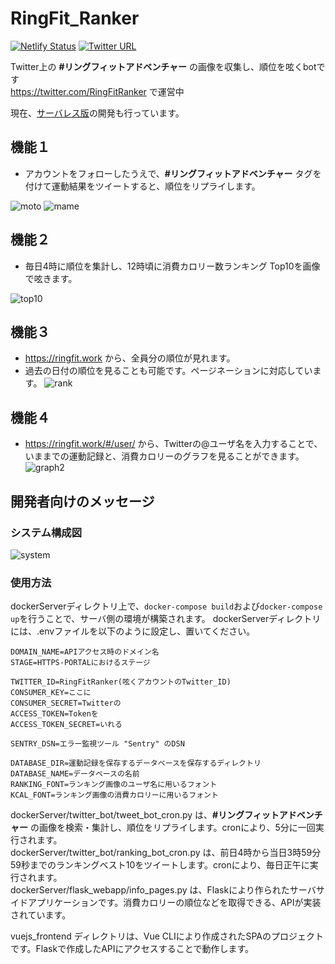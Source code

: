 # RingFit_Ranker
[![Netlify Status](https://api.netlify.com/api/v1/badges/2bd9f8b4-7b47-4709-a83a-e709afeff1f6/deploy-status)](https://app.netlify.com/sites/ringfit/deploys)
[![Twitter URL](https://img.shields.io/twitter/follow/RingFitRanker?style=social)](https://twitter.com/RingFitRanker)

Twitter上の <b>#リングフィットアドベンチャー</b> の画像を収集し、順位を呟くbotです<br>
https://twitter.com/RingFitRanker で運営中

現在、[サーバレス版](https://github.com/Nemurino-kai/RingFit_Ranker_Serverless)の開発も行っています。

## 機能１
- アカウントをフォローしたうえで、<b>#リングフィットアドベンチャー</b> タグを付けて運動結果をツイートすると、順位をリプライします。

![moto](https://user-images.githubusercontent.com/40136659/95277065-ddd0fc00-0887-11eb-9ece-bee6b76955fe.jpg)
![mame](https://user-images.githubusercontent.com/40136659/95277166-196bc600-0888-11eb-8666-43365546de63.jpg)

## 機能２
- 毎日4時に順位を集計し、12時頃に消費カロリー数ランキング Top10を画像で呟きます。

![top10](https://user-images.githubusercontent.com/40136659/84641755-78eb4200-af36-11ea-802d-18bb9300c749.png)

## 機能３
- https://ringfit.work から、全員分の順位が見れます。
- 過去の日付の順位を見ることも可能です。ページネーションに対応しています。
![rank](https://user-images.githubusercontent.com/40136659/103138235-d0ebd800-4713-11eb-8a1e-607b83daa477.png)

## 機能４
- https://ringfit.work/#/user/ から、Twitterの@ユーザ名を入力することで、いままでの運動記録と、消費カロリーのグラフを見ることができます。
![graph2](https://user-images.githubusercontent.com/40136659/95273961-7020d200-087f-11eb-87d0-e8b76e266791.png)

## 開発者向けのメッセージ
### システム構成図
![system](https://user-images.githubusercontent.com/40136659/130358034-23cafe1f-d11c-47c7-90f9-3af2cb24b270.png)

### 使用方法
dockerServerディレクトリ上で、`docker-compose build`および`docker-compose up`を行うことで、サーバ側の環境が構築されます。
dockerServerディレクトリには、.envファイルを以下のように設定し、置いてください。

```.env
DOMAIN_NAME=APIアクセス時のドメイン名
STAGE=HTTPS-PORTALにおけるステージ

TWITTER_ID=RingFitRanker(呟くアカウントのTwitter_ID)
CONSUMER_KEY=ここに
CONSUMER_SECRET=Twitterの
ACCESS_TOKEN=Tokenを
ACCESS_TOKEN_SECRET=いれる

SENTRY_DSN=エラー監視ツール "Sentry" のDSN

DATABASE_DIR=運動記録を保存するデータベースを保存するディレクトリ
DATABASE_NAME=データベースの名前
RANKING_FONT=ランキング画像のユーザ名に用いるフォント
KCAL_FONT=ランキング画像の消費カロリーに用いるフォント
```

dockerServer/twitter_bot/tweet_bot_cron.py は、<b>#リングフィットアドベンチャー</b> の画像を検索・集計し、順位をリプライします。cronにより、5分に一回実行されます。<br>
dockerServer/twitter_bot/ranking_bot_cron.py は、前日4時から当日3時59分59秒までのランキングベスト10をツイートします。cronにより、毎日正午に実行されます。<br>
dockerServer/flask_webapp/info_pages.py は、Flaskにより作られたサーバサイドアプリケーションです。消費カロリーの順位などを取得できる、APIが実装されています。

vuejs_frontend ディレクトリは、Vue CLIにより作成されたSPAのプロジェクトです。Flaskで作成したAPIにアクセスすることで動作します。
